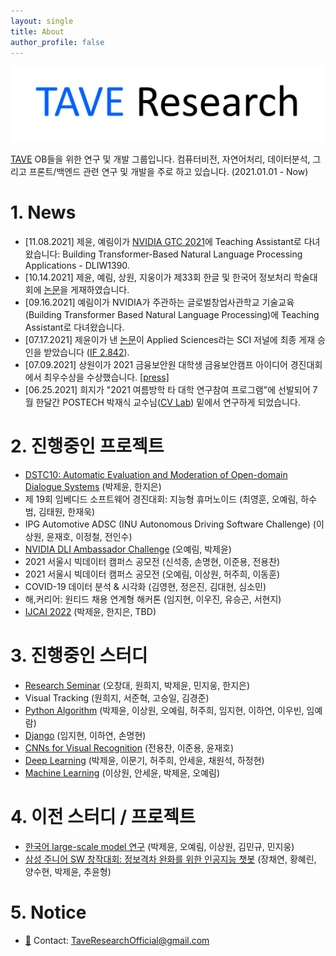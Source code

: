 ```yaml
---
layout: single
title: About
author_profile: false
---
```


![logo](./imgs/logo.png)

[TAVE](https://tavewave.github.io/) OB들을 위한 연구 및 개발 그룹입니다. 컴퓨터비전, 자연어처리, 데이터분석, 그리고 프론트/백엔드 관련 연구 및 개발을 주로 하고 있습니다. (2021.01.01 - Now)

# 1. News

- [11.08.2021] 제윤, 예림이가 [NVIDIA GTC 2021](https://www.nvidia.com/gtc/)에 Teaching Assistant로 다녀왔습니다: Building Transformer-Based Natural Language Processing Applications - DLIW1390.
- [10.14.2021] 제윤, 예림, 상원, 지웅이가 제33회 한글 및 한국어 정보처리 학술대회에 [논문](https://jeiyoon.github.io/data/hclt2021.pdf)을 게재하였습니다.
- [09.16.2021] 예림이가 NVIDIA가 주관하는 글로벌창업사관학교 기술교육 (Building Transformer Based Natural Language Processing)에 Teaching Assistant로 다녀왔습니다.
- [07.17.2021] 제윤이가 낸 [논문](https://jeiyoon.github.io/data/vrb.pdf)이 Applied Sciences라는 SCI 저널에 최종 게재 승인을 받았습니다 ([IF 2.842](https://academic-accelerator.com/Impact-Factor-IF/kr/Applied-Sciences)).
- [07.09.2021] 상원이가 2021 금융보안원 대학생 금융보안캠프 아이디어 경진대회에서 최우수상을 수상했습니다. [[press]](http://www.bikorea.net/news/articleView.html?idxno=31158)
- [06.25.2021] 희지가 "2021 여름방학 타 대학 연구참여 프로그램"에 선발되어 7월 한달간 POSTECH 박재식 교수님([CV Lab](http://cvlab.postech.ac.kr/lab/)) 밑에서 연구하게 되었습니다.

# 2. 진행중인 프로젝트

- [DSTC10: Automatic Evaluation and Moderation of Open-domain Dialogue Systems](https://github.com/Jeiyoon/dstc10) (박제윤, 한지은)
- 제 19회 임베디드 소프트웨어 경진대회: 지능형 휴머노이드 (최영훈, 오예림, 하수범, 김태원, 한재욱)
- IPG Automotive ADSC (INU Autonomous Driving Software Challenge) (이상원, 윤재호, 이정철, 전인수)
- [NVIDIA DLI Ambassador Challenge](https://www.nvidia.com/en-us/) (오예림, 박제윤)
- 2021 서울시 빅데이터 캠퍼스 공모전 (신석종, 손명현, 이준용, 전용찬)
- 2021 서울시 빅데이터 캠퍼스 공모전 (오예림, 이상원, 허주희, 이동훈)
- COVID-19 데이터 분석 & 시각화 (김영현, 정은진, 김대현, 심소민)
- 해,커리어: 원티드 채용 연계형 해커톤 (임지현, 이우진, 유승곤, 서현지)
- [IJCAI 2022](https://ijcai-22.org/) (박제윤, 한지은, TBD)

# 3. 진행중인 스터디

- [Research Seminar](https://www.notion.so/Research-Seminar-c5cc5ea3cec34e1ea93dba80d6040dad) (오창대, 원희지, 박제윤, 민지웅, 한지은)
- Visual Tracking (원희지, 서준혁, 고승일, 김경준)
- [Python Algorithm](https://github.com/TAVEResearch/TAVE_algorithm_study) (박제윤, 이상원, 오예림, 허주희, 임지현, 이하연, 이우빈, 임예람)
- [Django](https://github.com/TAVEResearch/AMA) (임지현, 이하연, 손명현)
- [CNNs for Visual Recognition](https://github.com/TAVEResearch/cs231n) (전용찬, 이준용, 윤재호)
- [Deep Learning](https://github.com/TAVEResearch/deep_learning) (박제윤, 이문기, 허주희, 안세윤, 채원석, 하정현)
- [Machine Learning](https://github.com/TAVEResearch/machine_learning) (이상원, 안세윤, 박제윤, 오예림)

# 4. 이전 스터디 / 프로젝트

- [한국어 large-scale model 연구](https://github.com/TAVEResearch/Korean_large-scale_model) (박제윤, 오예림, 이상원, 김민규, 민지웅)
- [삼성 주니어 SW 창작대회: 정보격차 완화를 위한 인공지능 챗봇](https://github.com/hyerinh/CBNGR) (장채연, 황혜린, 양수현, 박제윤, 추윤형)

# 5. Notice

- [📧](https://taveresearch.github.io/imgs/nakama.png) Contact: [TaveResearchOfficial@gmail.com](mailto:TaveResearchOfficial@gmail.com)

